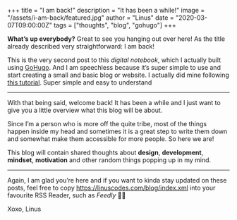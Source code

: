 +++
title = "I am back!"
description = "It has been a while!"
image = "/assets/i-am-back/featured.jpg"
author = "Linus"
date = "2020-03-07T09:00:00Z"
tags = ["thoughts", "blog", "gohugo"]
+++

**What’s up everybody?** Great to see you hanging out over here! As the title already described very straightforward: I am back!<!--more-->

This is the very second post to this _digital notebook_, which I actually built using [GoHugo](https://gohugo.io). And I am speechless because it’s super simple to use and start creating a small and basic blog or website. I actually did mine following [this tutorial](https://flaviocopes.com/start-blog-with-hugo/). Super simple and easy to understand
- - - -
With that being said, welcome back! It has been a while and I just want to give you a little overview what this blog will be about.

Since I’m a person who is more off the quite tribe, most of the things happen inside my head and sometimes it is a great step to write them down and somewhat make them accessible for more people. So here we are!

This blog will contain shared thoughts about **design**, **development**, **mindset**, **motivation** and other random things popping up in my mind.
- - - -
Again, I am glad you’re here and if you want to kinda stay updated on these posts, feel free to copy <https://linuscodes.com/blog/index.xml> into your favourite RSS Reader, such as _Feedly_ ✌🏻

Xoxo, Linus
